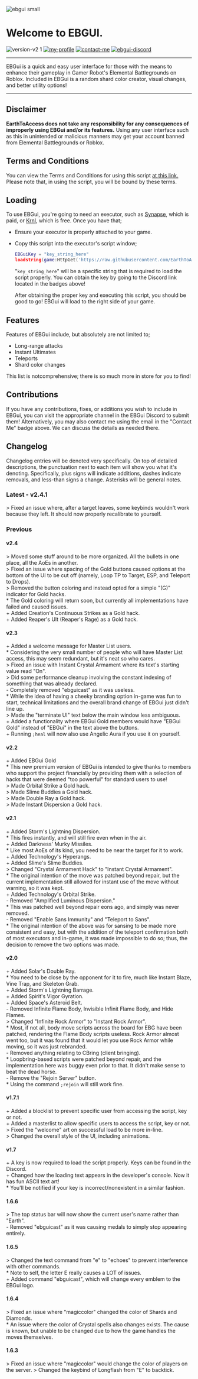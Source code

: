 ![ebgui small](https://user-images.githubusercontent.com/38049304/185819538-c7dadb62-c88a-40f0-9ee9-3772b3c4d845.png)

# Welcome to EBGUI.

![version-v2 1](https://user-images.githubusercontent.com/38049304/186096423-40441afe-ad4f-432a-b67d-54096d90ffdd.svg)
[![my-profile](https://user-images.githubusercontent.com/38049304/185816395-296cc028-f944-490d-8889-33a83d5922f5.svg)](https://www.roblox.com/users/32573334/profile)
[![contact-me](https://user-images.githubusercontent.com/38049304/185816739-1ec8caa5-c9cf-47f7-b87f-0d28bc8f4724.svg)](mailto:earthtoaccess@gmail.com)
[![ebgui-discord](https://user-images.githubusercontent.com/38049304/185876260-95e670cf-c037-4082-b03d-b758bc4a492b.svg)](https://discord.gg/z3QZzFJBvj)


---

EBGui is a quick and easy user interface for those with the means to enhance their gameplay in Gamer Robot's Elemental Battlegrounds on Roblox. Included in EBGui is a random shard color creator, visual changes, and better utility options!

---

## Disclaimer

**EarthToAccess does not take any responsibility for any consequences of improperly using EBGui and/or its features.** Using any user interface such as this in unintended or malicious manners may get your account banned from Elemental Battlegrounds or Roblox. 

## Terms and Conditions

You can view the Terms and Conditions for using this script [at this link.](https://docs.google.com/document/d/15qLJqaVDGmreg5xAgqxvFeVPghS-YcuUUu355M5BJkM/edit?usp=sharing) Please note that, in using the script, you will be bound by these terms.

## Loading

To use EBGui, you're going to need an executor, such as [Synapse](x.synapse.to), which is paid, or [Krnl](https://krnl.vip/), which is free. Once you have that;

- Ensure your executor is properly attached to your game.
- Copy this script into the executor's script window;

  ```lua
  EBGuiKey = "key_string_here"
  loadstring(game:HttpGet('https://raw.githubusercontent.com/EarthToAccess/EBGUI/main/bin/main.lua'))()
  ```

  "`key_string_here`" will be a specific string that is required to load the script properly. You can obtain the key by going to the Discord link located in the badges above!

    After obtaining the proper key and executing this script, you should be good to go! EBGui will load to the right side of your game.

## Features

Features of EBGui include, but absolutely are not limited to;

- Long-range attacks
- Instant Ultimates
- Teleports
- Shard color changes

This list is notcomprehensive; there is so much more in store for you to find!

## Contributions

If you have any contributions, fixes, or additions you wish to include in EBGui, you can visit the appropriate channel in the EBGui Discord to submit them! Alternatively, you may also contact me using the email in the "Contact Me" badge above. We can discuss the details as needed there.

## Changelog

Changelog entries will be denoted very specifically. On top of detailed descriptions, the punctuation next to each item will show you what it's denoting. Specifically, plus signs will indicate additions, dashes indicate removals, and less-than signs a change. Asterisks will be general notes.

### Latest - v2.4.1

\> Fixed an issue where, after a target leaves, some keybinds wouldn't work because they left. It should now properly recalibrate to yourself.  

### Previous

#### v2.4

\> Moved some stuff around to be more organized. All the bullets in one place, all the AoEs in another.  
\> Fixed an issue where spacing of the Gold buttons caused options at the bottom of the UI to be cut off (namely, Loop TP to Target, ESP, and Teleport to Drops).  
\> Removed the button coloring and instead opted for a simple "(G)" indicator for Gold hacks.  
\* The Gold coloring will return soon, but currently all implementations have failed and caused issues.  
\+ Added Creation's Continuous Strikes as a Gold hack.  
\+ Added Reaper's Ult (Reaper's Rage) as a Gold hack. 

#### v2.3

\+ Added a welcome message for Master List users.  
\* Considering the very small number of people who will have Master List access, this may seem redundant, but it's neat so who cares.  
\> Fixed an issue with Instant Crystal Armament where its text's starting value read "On".  
\> Did some performance cleanup involving the constant indexing of something that was already declared.  
\- Completely removed "ebguicast" as it was useless.  
\* While the idea of having a cheeky branding option in-game was fun to start, technical limitations and the overall brand change of EBGui just didn't line up.  
\> Made the "terminate UI" text below the main window less ambiguous.  
\+ Added a functionality where EBGui Gold members would have "EBGui Gold" instead of "EBGui" in the text above the buttons.  
\+ Running `;heal` will now also use Angelic Aura if you use it on yourself.

#### v2.2

\+ Added EBGui Gold  
\* This new premium version of EBGui is intended to give thanks to members who support the project financially by providing them with a selection of hacks that were deemed "too powerful" for standard users to use!  
\> Made Orbital Strike a Gold hack.  
\> Made Slime Buddies a Gold hack.  
\> Made Double Ray a Gold hack.  
\> Made Instant Dispersion a Gold hack.  

#### v2.1

\+ Added Storm's Lightning Dispersion.  
\* This fires instantly, and will still fire even when in the air.  
\+ Added Darkness' Murky Missiles.  
\* Like most AoEs of its kind, you need to be near the target for it to work.  
\+ Added Technology's Hyperangs.  
\+ Added Slime's Slime Buddies.  
\> Changed "Crystal Armament Hack" to "Instant Crystal Armament".  
\* The original intention of the move was patched beyond repair, but the current implementation still allowed for instant use of the move without warning, so it was kept.  
\+ Added Technology's Orbital Strike.  
\- Removed "Amplified Luminous Dispersion."  
\* This was patched well beyond repair eons ago, and simply was never removed.  
\- Removed "Enable Sans Immunity" and "Teleport to Sans".  
\* The original intention of the above was for sansing to be made more consistent and easy, but with the addition of the teleport confirmation both of most executors and in-game, it was made impossible to do so; thus, the decision to remove the two options was made.

#### v2.0

\+ Added Solar's Double Ray.  
\* You need to be close by the opponent for it to fire, much like Instant Blaze, Vine Trap, and Skeleton Grab.  
\+ Added Storm's Lightning Barrage.  
\+ Added Spirit's Vigor Gyration.  
\+ Added Space's Asteroid Belt.  
\- Removed Infinite Flame Body, Invisible Infinit Flame Body, and Hide Flames.  
\> Changed "Infinite Rock Armor" to "Instant Rock Armor".  
\* Most, if not all, body move scripts across the board for EBG have been patched, rendering the Flame Body scripts useless. Rock Armor almost went too, but it was found that it would let you use Rock Armor while moving, so it was just rebranded.  
\- Removed anything relating to CBring (client bringing).  
\* Loopbring-based scripts were patched beyond repair, and the implementation here was buggy even prior to that. It didn't make sense to beat the dead horse.  
\- Remove the "Rejoin Server" button.  
\* Using the command `;rejoin` will still work fine.  

#### v1.7.1

\+ Added a blocklist to prevent specific user from accessing the script, key or not.  
\+ Added a masterlist to allow specific users to access the script, key or not.  
\> Fixed the "welcome" art on successful load to be more in-line.  
\> Changed the overall style of the UI, including animations.  

#### v1.7

\+ A key is now required to load the script properly. Keys can be found in the Discord.  
\+ Changed how the loading text appears in the developer's console. Now it has fun ASCII text art!  
    \* You'll be notified if your key is incorrect/nonexistent in a similar fashion.  

#### 1.6.6

\> The top status bar will now show the current user's name rather than "Earth".  
\- Removed "ebguicast" as it was causing medals to simply stop appearing entirely.  

#### 1.6.5

\> Changed the text command from "e" to "echoes" to prevent interference with other commands.  
\* Note to self, the letter E really causes a LOT of issues.  
\+ Added command "ebguicast", which will change every emblem to the EBGui logo.  

#### 1.6.4

\> Fixed an issue where "magiccolor" changed the color of Shards and Diamonds.  
\* An issue where the color of Crystal spells also changes exists. The cause is known, but unable to be changed due to how the game handles the moves themselves.

#### 1.6.3

\> Fixed an issue where "magiccolor" would change the color of players on the server.
\> Changed the keybind of Longflash from "E" to backtick.
